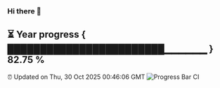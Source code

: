 ### Hi there 👋
⏳ Year progress { ████████████████████████▁▁▁▁▁▁ } 82.75 %
---
⏰ Updated on Thu, 30 Oct 2025 00:46:06 GMT
![Progress Bar CI](https://github.com/Moyi321/Moyi321/workflows/Progress%20Bar%20CI/badge.svg)
